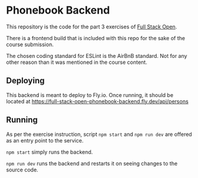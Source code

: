 # Phonebook Backend

This repository is the code for the part 3 exercises of [Full Stack Open](https://fullstackopen.com/en/part3).

There is a frontend build that is included with this repo for the sake of the course submission.

The chosen coding standard for ESLint is the AirBnB standard. Not for any other reason than it was mentioned in the course content.

## Deploying

This backend is meant to deploy to Fly.io. Once running, it should be located at https://full-stack-open-phonebook-backend.fly.dev/api/persons

## Running

As per the exercise instruction, script `npm start` and `npm run dev`
are offered as an entry point to the service.

`npm start` simply runs the backend.

`npm run dev` runs the backend and restarts it on seeing changes to
the source code.
